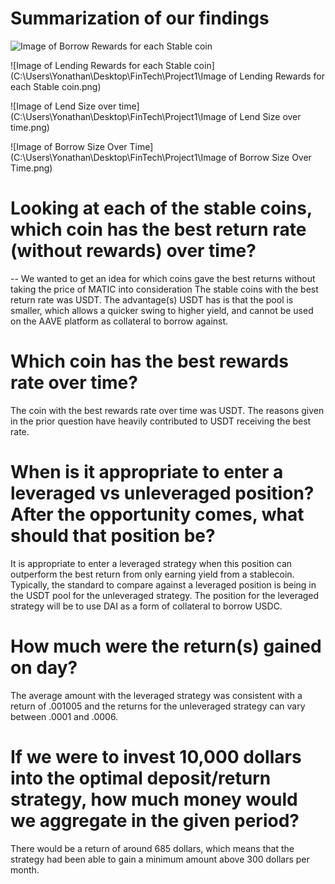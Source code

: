 # Summarization of our findings

![Image of Borrow Rewards for each Stable coin](C:\Users\Yonathan\Desktop\FinTech\Project1\Image_of_Borrow_Size_Over_Time.png)

![Image of Lending Rewards for each Stable coin](C:\Users\Yonathan\Desktop\FinTech\Project1\Image of Lending Rewards for each Stable coin.png)

![Image of Lend Size over time](C:\Users\Yonathan\Desktop\FinTech\Project1\Image of Lend Size over time.png)

![Image of Borrow Size Over Time](C:\Users\Yonathan\Desktop\FinTech\Project1\Image of Borrow Size Over Time.png)

# Looking at each of the stable coins, which coin has the best return rate (without rewards) over time?
-- We wanted to get an idea for which coins gave the best returns without taking the price of MATIC into consideration
The stable coins with the best return rate was USDT. The advantage(s) USDT has is that the pool is smaller, which allows a quicker swing to higher 
yield, and cannot be used on the AAVE platform as collateral to borrow against.

# Which coin has the best rewards rate over time?
The coin with the best rewards rate over time was USDT. The reasons given in the prior question have heavily contributed to USDT receiving the
best rate.

# When is it appropriate to enter a leveraged vs unleveraged position? After the opportunity comes, what should that position be?
It is appropriate to enter a leveraged strategy when this position can outperform the best return from only earning yield from a stablecoin. Typically,
the standard to compare against a leveraged position is being in the USDT pool for the unleveraged strategy. The position for the leveraged strategy will be
to use DAI as a form of collateral to borrow USDC.

# How much were the return(s) gained on day? 
The average amount with the leveraged strategy was consistent with a return of .001005 and the returns for the unleveraged strategy can vary 
between .0001 and .0006.

# If we were to invest 10,000 dollars into the optimal deposit/return strategy, how much money would we aggregate in the given period? 
There would be a return of around 685 dollars, which means that the strategy had been able to gain a minimum amount above 300 dollars per month.